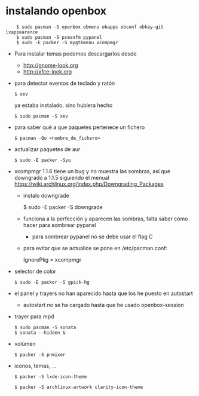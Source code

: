 # instalando openbox

        $ sudo pacman -S openbox obmenu obapps obconf obkey-git lxappearance
        $ sudo pacman -S pcmanfm pypanel
        $ sudo -E packer -S mygtkmenu xcompmgr

*   Para instalar temas podemos descargarlos desde
    *   <http://gnome-look.org>
    *   <http://xfce-look.org>

*   para detectar eventos de teclado y ratón

        $ xev

    ya estaba instalado, sino hubiera hecho

        $ sudo pacman -S xev

*   para saber qué a que paquetes pertenece un fichero

        $ pacman -Qo <nombre_de_fichero>

*   actualizar paquetes de aur

        $ sudo -E packer -Syu

*   xcompmgr 1.1.6 tiene un bug y no muestra las sombras, así que downgrado a
    1.1.5 siguiendo el menual 
    <https://wiki.archlinux.org/index.php/Downgrading_Packages>

    *   instalo downgrade

        $ sudo -E packer -S downgrade  

    *   funciona a la perfección y aparecen las sombras, falta saber cómo hacer
        para sombrear pypanel

        *   para sombrear pypanel no se debe usar el flag C

    *   para evitar que se actualice se pone en /etc/pacman.conf:

        IgnorePkg = xcompmgr

*   selector de color

        $ sudo -E packer -S gpick-hg

*   el panel y trayers no han aparecido hasta que los he puesto en autostart

    *   autostart no se ha cargado hasta que he usado openbox-session

*   trayer para mpd

        $ sudo pacman -S sonata
        $ sonata --hidden &

*   volúmen

        $ packer -S pnmixer

*   iconos, temas, ...

        $ packer -S lxde-icon-theme

        $ packer -S archlinux-artwork clarity-icon-theme




